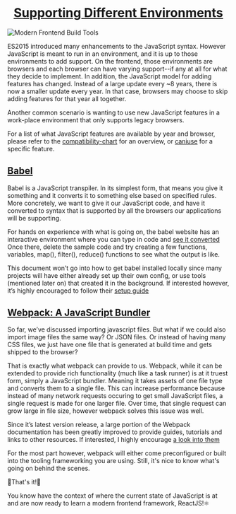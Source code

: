 <h1 style="text-align: center; text-decoration: underline; margin-top: 50px">Supporting Different Environments</h1>

<img src="https://s3.amazonaws.com/liendo-fed-training/js-webpack-babel.jpg" alt="Modern Frontend Build Tools">

ES2015 introduced many enhancements to the JavaScript syntax. However JavaScript is meant to run in an environment, and it is up to those environments to add support. On the frontend, those environments are browsers and each browser can have varying support--if any at all for what they decide to implement. In addition, the JavaScript model for adding features has changed. Instead of a large update every ~8 years, there is now a smaller update every year. In that case, browsers may choose to skip adding features for that year all together.

Another common scenario is wanting to use new JavaScript features in a work-place environment that only supports legacy browsers.

For a list of what JavaScript features are available by year and browser, please refer to the [compatibility-chart](http://kangax.github.io/compat-table/es6/) for an overview, or [caniuse](https://caniuse.com/) for a specific feature.

## <a href="https://babeljs.io/" target="_blank" rel="noopener noreferrer"/>Babel</a>

Babel is a JavaScript transpiler. In its simplest form, that means you give it something and it converts it to something else based on specified rules. More concretely, we want to give it our JavaScript code, and have it converted to syntax that is supported by all the browsers our applications will be supporting.

For hands on experience with what is going on, the babel website has an interactive environment where you can type in code and [see it converted](https://babeljs.io/repl)
Once there, delete the sample code and try creating a few functions, variables, map(), filter(), reduce() functions to see what the output is like.

This document won’t go into how to get babel installed locally since many projects will have either already set up their own config, or use tools (mentioned later on) that created it in the background. If interested however, it’s highly encouraged to follow their [setup guide](https://babeljs.io/setup)

## <a href="https://webpack.js.org/" target="_blank" rel="noopener noreferrer"/>Webpack: A JavaScript Bundler</a>

So far, we’ve discussed importing javascript files. But what if we could also import image files the same way? Or JSON files. Or instead of having many CSS files, we just have one file that is generated at build time and gets shipped to the browser?

That is exactly what webpack can provide to us. Webpack, while it can be extended to provide rich functionality (much like a task runner) is at it truest form, simply a JavaScript bundler. Meaning it takes assets of one file type and converts them to a single file. This can increase performance because instead of many network requests occuring to get small JavaScript files, a single request is made for one larger file. Over time, that single request can grow large in file size, however webpack solves this issue was well.

Since it’s latest version release, a large portion of the Webpack documentation has been greatly improved to provide guides, tutorials and links to other resources. If interested, I highly encourage [a look into them](https://webpack.js.org/guides)

For the most part however, webpack will either come preconfigured or built into the tooling frameworking you are using. Still, it's nice to know what's going on behind the scenes.

🎉That's it!🎉

You know have the context of where the current state of JavaScript is at and are now ready to learn a modern frontend framework, ReactJS!⚛️
